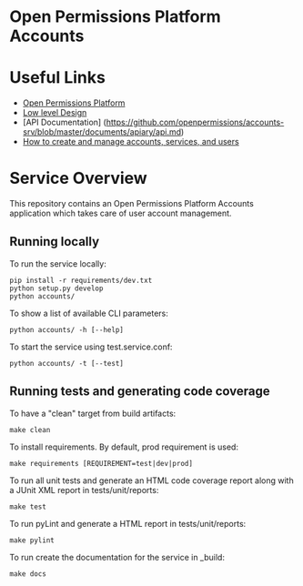 Open Permissions Platform Accounts
==================================

Useful Links
============
* [Open Permissions Platform](http://openpermissions.org)
* [Low level Design](https://github.com/openpermissions/accounts-srv/blob/master/documents/markdown/low-level-design.md)
* [API Documentation] (https://github.com/openpermissions/accounts-srv/blob/master/documents/apiary/api.md)
* [How to create and manage accounts, services, and users](https://github.com/openpermissions/accounts-srv/blob/master/documents/markdown/how-to-register.md)

Service Overview
================
This repository contains an Open Permissions Platform Accounts application which takes care
of user account management.

Running locally
---------------
To run the service locally:

```
pip install -r requirements/dev.txt
python setup.py develop
python accounts/
```

To show a list of available CLI parameters:

```
python accounts/ -h [--help]
```

To start the service using test.service.conf:

```
python accounts/ -t [--test]
```

Running tests and generating code coverage
------------------------------------------
To have a "clean" target from build artifacts:

```
make clean
```

To install requirements. By default, prod requirement is used:

```
make requirements [REQUIREMENT=test|dev|prod]
```

To run all unit tests and generate an HTML code coverage report along with a
JUnit XML report in tests/unit/reports:

```
make test
```

To run pyLint and generate a HTML report in tests/unit/reports:

```
make pylint
```

To run create the documentation for the service in _build:

```
make docs
```
